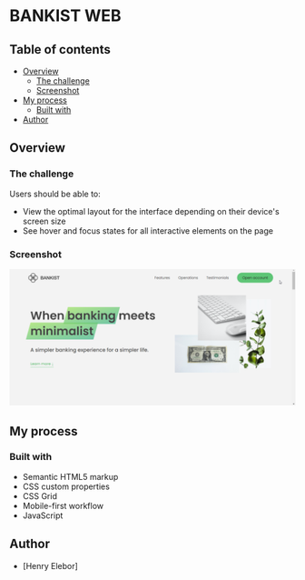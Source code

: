 # BANKIST WEB

## Table of contents

- [Overview](#overview)
  - [The challenge](#the-challenge)
  - [Screenshot](#screenshot)
- [My process](#my-process)
  - [Built with](#built-with)
- [Author](#author)

## Overview

### The challenge

Users should be able to:
- View the optimal layout for the interface depending on their device's screen size
- See hover and focus states for all interactive elements on the page
### Screenshot

![](./bankweb.png)

## My process

### Built with

- Semantic HTML5 markup
- CSS custom properties
- CSS Grid
- Mobile-first workflow
- JavaScript

## Author

- [Henry Elebor]